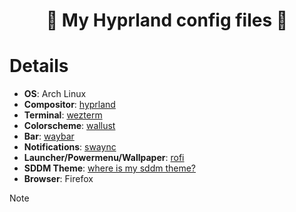 <h1 align="center">💖 My Hyprland config files 💖</h1>


# Details
- **OS**: Arch Linux
- **Compositor**: [hyprland](https://github.com/hyprwm/Hyprland)
- **Terminal**: [wezterm](https://github.com/wez/wezterm)
- **Colorscheme**: [wallust](https://codeberg.org/explosion-mental/wallust)
- **Bar**: [waybar](https://github.com/Alexays/Waybar)
- **Notifications**: [swaync](https://github.com/ErikReider/SwayNotificationCenter)
- **Launcher/Powermenu/Wallpaper**: [rofi](https://github.com/lbonn/rofi)
- **SDDM Theme**: [where is my sddm theme?](https://github.com/stepanzubkov/where-is-my-sddm-theme)
- **Browser**: Firefox

> [!Note]
> 





